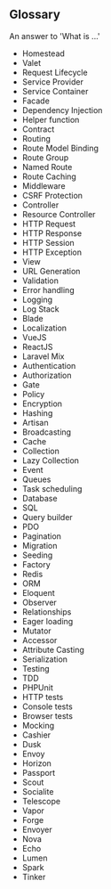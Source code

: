 ## Glossary

An answer to 'What is ...'

- Homestead
- Valet
- Request Lifecycle
- Service Provider
- Service Container
- Facade
- Dependency Injection
- Helper function
- Contract
- Routing
- Route Model Binding
- Route Group
- Named Route
- Route Caching
- Middleware
- CSRF Protection
- Controller
- Resource Controller
- HTTP Request
- HTTP Response
- HTTP Session
- HTTP Exception
- View
- URL Generation
- Validation
- Error handling
- Logging
- Log Stack
- Blade
- Localization
- VueJS
- ReactJS
- Laravel Mix
- Authentication
- Authorization
- Gate
- Policy
- Encryption
- Hashing
- Artisan
- Broadcasting
- Cache
- Collection
- Lazy Collection
- Event
- Queues
- Task scheduling
- Database
- SQL
- Query builder
- PDO
- Pagination
- Migration
- Seeding
- Factory
- Redis
- ORM
- Eloquent
- Observer
- Relationships
- Eager loading
- Mutator
- Accessor
- Attribute Casting
- Serialization
- Testing
- TDD
- PHPUnit
- HTTP tests
- Console tests
- Browser tests
- Mocking
- Cashier
- Dusk
- Envoy
- Horizon
- Passport
- Scout
- Socialite
- Telescope
- Vapor
- Forge
- Envoyer
- Nova
- Echo
- Lumen
- Spark
- Tinker